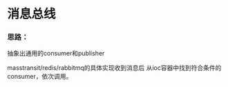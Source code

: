 # 消息总线

### 思路：
抽象出通用的consumer和publisher

masstransit/redis/rabbitmq的具体实现收到消息后
从ioc容器中找到符合条件的consumer，依次调用。